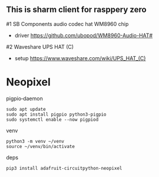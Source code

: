 This is sharm client for rasppery zero
---

#1 SB Components audio codec hat WM8960 chip
- driver https://github.com/ubopod/WM8960-Audio-HAT#

#2 Waveshare UPS HAT (C) 
- setup https://www.waveshare.com/wiki/UPS_HAT_(C)

# Neopixel




pigpio‑daemon
```
sudo apt update
sudo apt install pigpio python3-pigpio
sudo systemctl enable --now pigpiod

```

venv
```
python3 -m venv ~/venv
source ~/venv/bin/activate
```

deps
```
pip3 install adafruit-circuitpython-neopixel
```